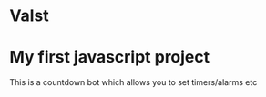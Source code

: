 # Valst
# My first javascript project 
This is a countdown bot which allows you to set timers/alarms etc

